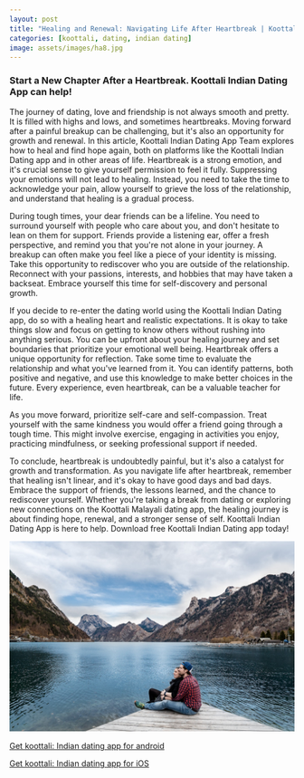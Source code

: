 ```yaml
---
layout: post
title: "Healing and Renewal: Navigating Life After Heartbreak | Koottali: Indian Dating App "
categories: [koottali, dating, indian dating]
image: assets/images/ha8.jpg
---
```


### Start a New Chapter After a Heartbreak. Koottali Indian Dating App can help!

The journey of dating, love and friendship is not always smooth and pretty. It is filled with highs and lows, and sometimes heartbreaks. Moving forward after a painful breakup can be challenging, but it's also an opportunity for growth and renewal. In this article, Koottali Indian Dating App Team explores how to heal and find hope again, both on platforms like the Koottali Indian Dating app and in other areas of life. Heartbreak is a strong emotion, and it's crucial sense to give yourself permission to feel it fully. Suppressing your emotions will not lead to healing. Instead, you need to take the time to acknowledge your pain, allow yourself to grieve the loss of the relationship, and understand that healing is a gradual process.

During tough times, your dear friends can be a lifeline. You need to surround yourself with people who care about you, and don't hesitate to lean on them for support. Friends provide a listening ear, offer a fresh perspective, and remind you that you're not alone in your journey. A breakup can often make you feel like a piece of your identity is missing. Take this opportunity to rediscover who you are outside of the relationship. Reconnect with your passions, interests, and hobbies that may have taken a backseat. Embrace yourself this time for self-discovery and personal growth.

If you decide to re-enter the dating world using the Koottali Indian Dating app, do so with a healing heart and realistic expectations. It is okay to take things slow and focus on getting to know others without rushing into anything serious. You can be upfront about your healing journey and set boundaries that prioritize your emotional well being. Heartbreak offers a unique opportunity for reflection. Take some time to evaluate the relationship and what you've learned from it. You can identify patterns, both positive and negative, and use this knowledge to make better choices in the future. Every experience, even heartbreak, can be a valuable teacher for life. 

As you move forward, prioritize self-care and self-compassion. Treat yourself with the same kindness you would offer a friend going through a tough time. This might involve exercise, engaging in activities you enjoy, practicing mindfulness, or seeking professional support if needed.

To conclude, heartbreak is undoubtedly painful, but it's also a catalyst for growth and transformation. As you navigate life after heartbreak, remember that healing isn't linear, and it's okay to have good days and bad days. Embrace the support of friends, the lessons learned, and the chance to rediscover yourself. Whether you're taking a break from dating or exploring new connections on the Koottali Malayali dating app, the healing journey is about finding hope, renewal, and a stronger sense of self. Koottali Indian Dating App is here to help. Download free Koottali Indian Dating app today!

![Alt text](/assets/images/in1.jpg "a title")

[Get koottali: Indian dating app for android](https://play.google.com/store/apps/details?id=com.koottali.app&hl=en_IN&gl=US)

[Get koottali: Indian dating app for iOS](https://apps.apple.com/us/app/koottali-connect-with-mallus/id6448742453)